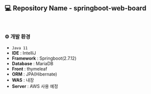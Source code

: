 ## 💻 Repository Name - springboot-web-board
<br>

### ⚙️ 개발 환경
- `Java 11`
- **IDE** : IntelliJ
- **Framework** : Springboot(2.7.12)
- **Database** : MariaDB
- **Front** : thymeleaf
- **ORM** : JPA(Hibernate)
- **WAS** : 내장
- **Server** : AWS 사용 예정
